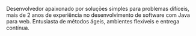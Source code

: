 Desenvolvedor apaixonado por soluções simples para problemas difíceis, mais de 2 anos de experiência no desenvolvimento de software com Java para web. Entusiasta de métodos ágeis, ambientes flexíveis e entrega contínua.
